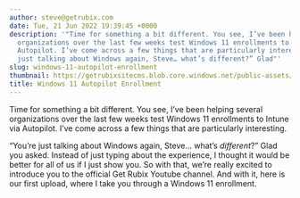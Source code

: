 ```yaml
---
author: steve@getrubix.com
date: Tue, 21 Jun 2022 19:39:45 +0000
description: '"Time for something a bit different. You see, I’ve been helping several
  organizations over the last few weeks test Windows 11 enrollments to Intune via
  Autopilot. I’ve come across a few things that are particularly interesting.“You’re
  just talking about Windows again, Steve… what’s different?” Glad"'
slug: windows-11-autopilot-enrollment
thumbnail: https://getrubixsitecms.blob.core.windows.net/public-assets/content/v1/logo512.png
title: Windows 11 Autopilot Enrollment
---
```


Time for something a bit different. You see, I’ve been helping several organizations over the last few weeks test Windows 11 enrollments to Intune via Autopilot. I’ve come across a few things that are particularly interesting.

“You’re just talking about Windows again, Steve… what’s _different_?” Glad you asked. Instead of just typing about the experience, I thought it would be better for all of us if I just show you. So with that, we’re really excited to introduce you to the official Get Rubix Youtube channel. And with it, here is our first upload, where I take you through a Windows 11 enrollment.